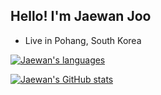## Hello! I'm Jaewan Joo

 * Live in Pohang, South Korea

[![Jaewan's languages](https://github-readme-stats.vercel.app/api/top-langs/?username=red-sprout&theme=dracula&layout=compact&hide=javascript,html,jupyter%20notebook&exclude_repo=python-vaction)](https://github.com/anuraghazra/github-readme-stats)

[![Jaewan's GitHub stats](https://github-readme-stats.vercel.app/api?username=red-sprout&show_icons=true&theme=cobalt&count_private=true)](https://github.com/anuraghazra/github-readme-stats)

<!--
**red-sprout/red-sprout** is a ✨ _special_ ✨ repository because its `README.md` (this file) appears on your GitHub profile.

Here are some ideas to get you started:

- 🔭 I’m currently working on ...
- 🌱 I’m currently learning ...
- 👯 I’m looking to collaborate on ...
- 🤔 I’m looking for help with ...
- 💬 Ask me about ...
- 📫 How to reach me: ...
- 😄 Pronouns: ...
- ⚡ Fun fact: ...
-->
